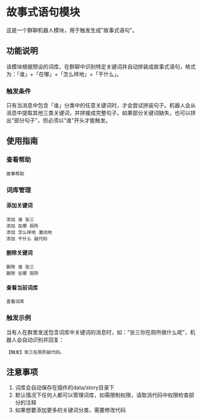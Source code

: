 # 故事式语句模块

这是一个群聊机器人模块，用于触发生成"故事式语句"。

## 功能说明

该模块根据预设的词库，在群聊中识别特定关键词并自动拼装成故事式语句，格式为：「谁」+「在哪」+「怎么样地」+「干什么」。

### 触发条件

只有当消息中包含「谁」分类中的任意关键词时，才会尝试拼装句子。机器人会从消息中提取其他三类关键词，并拼接成完整句子。如果部分关键词缺失，也可以拼出"部分句子"，但必须以"谁"开头才能触发。

## 使用指南

### 查看帮助
```
故事帮助
```

### 词库管理

#### 添加关键词
```
添加 谁 张三
添加 在哪 厕所
添加 怎么样地 激动地
添加 干什么 敲代码
```

#### 删除关键词
```
删除 谁 张三
删除 在哪 厕所
```

#### 查看当前词库
```
查看词库
```

### 触发示例

当有人在群里发送包含词库中关键词的消息时，如："张三你在厕所做什么呢"，机器人会自动识别并回复：

```
【触发】张三在厕所敲代码。
```

## 注意事项

1. 词库会自动保存在插件的data/story目录下
2. 默认情况下任何人都可以管理词库，如需限制权限，请取消代码中权限检查部分的注释
3. 如果想要添加更多的关键词分类，需要修改代码 